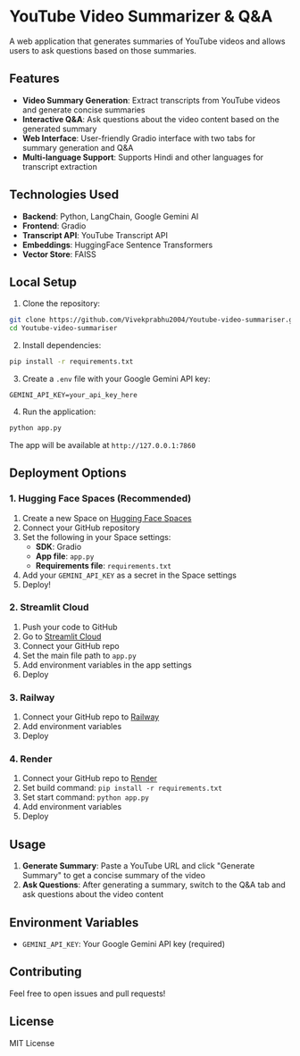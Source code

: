 # YouTube Video Summarizer & Q&A

A web application that generates summaries of YouTube videos and allows users to ask questions based on those summaries.

## Features

- **Video Summary Generation**: Extract transcripts from YouTube videos and generate concise summaries
- **Interactive Q&A**: Ask questions about the video content based on the generated summary
- **Web Interface**: User-friendly Gradio interface with two tabs for summary generation and Q&A
- **Multi-language Support**: Supports Hindi and other languages for transcript extraction

## Technologies Used

- **Backend**: Python, LangChain, Google Gemini AI
- **Frontend**: Gradio
- **Transcript API**: YouTube Transcript API
- **Embeddings**: HuggingFace Sentence Transformers
- **Vector Store**: FAISS

## Local Setup

1. Clone the repository:
```bash
git clone https://github.com/Vivekprabhu2004/Youtube-video-summariser.git
cd Youtube-video-summariser
```

2. Install dependencies:
```bash
pip install -r requirements.txt
```

3. Create a `.env` file with your Google Gemini API key:
```
GEMINI_API_KEY=your_api_key_here
```

4. Run the application:
```bash
python app.py
```

The app will be available at `http://127.0.0.1:7860`

## Deployment Options

### 1. Hugging Face Spaces (Recommended)

1. Create a new Space on [Hugging Face Spaces](https://huggingface.co/spaces)
2. Connect your GitHub repository
3. Set the following in your Space settings:
   - **SDK**: Gradio
   - **App file**: `app.py`
   - **Requirements file**: `requirements.txt`
4. Add your `GEMINI_API_KEY` as a secret in the Space settings
5. Deploy!

### 2. Streamlit Cloud

1. Push your code to GitHub
2. Go to [Streamlit Cloud](https://share.streamlit.io/)
3. Connect your GitHub repo
4. Set the main file path to `app.py`
5. Add environment variables in the app settings
6. Deploy

### 3. Railway

1. Connect your GitHub repo to [Railway](https://railway.app/)
2. Add environment variables
3. Deploy

### 4. Render

1. Connect your GitHub repo to [Render](https://render.com/)
2. Set build command: `pip install -r requirements.txt`
3. Set start command: `python app.py`
4. Add environment variables
5. Deploy

## Usage

1. **Generate Summary**: Paste a YouTube URL and click "Generate Summary" to get a concise summary of the video
2. **Ask Questions**: After generating a summary, switch to the Q&A tab and ask questions about the video content

## Environment Variables

- `GEMINI_API_KEY`: Your Google Gemini API key (required)

## Contributing

Feel free to open issues and pull requests!

## License

MIT License
